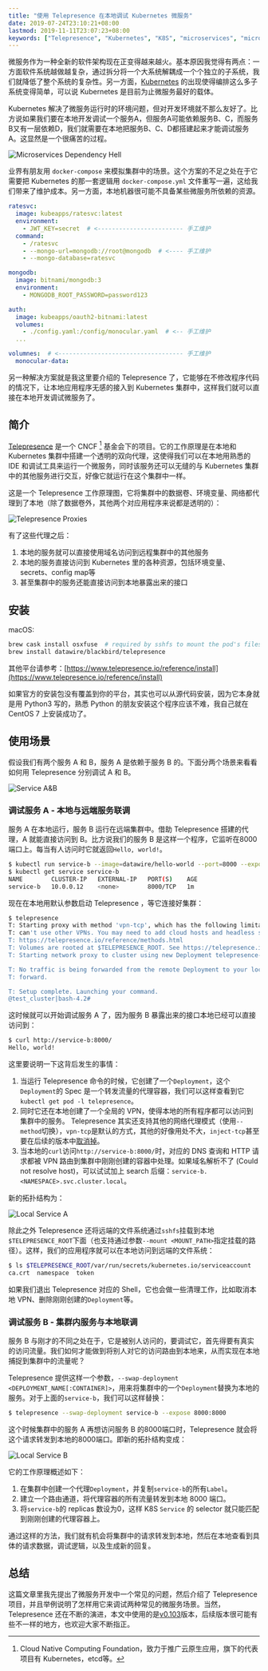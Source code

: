 ```yaml
---
title: "使用 Telepresence 在本地调试 Kubernetes 微服务"
date: 2019-07-24T23:10:21+08:00
lastmod: 2019-11-11T23:07:23+08:00
keywords: ["Telepresence", "Kubernetes", "K8S", "microservices", "microservices development"]
---
```


微服务作为一种全新的软件架构现在正变得越来越火。基本原因我觉得有两点：一方面软件系统越做越复杂，通过拆分将一个大系统解耦成一个个独立的子系统，我们就降低了整个系统的复杂性。另一方面，[Kubernetes](https://zh.wikipedia.org/wiki/Kubernetes) 的出现使得编排这么多子系统变得简单，可以说 Kubernetes 是目前为止微服务最好的载体。

Kubernetes 解决了微服务运行时的环境问题，但对开发环境就不那么友好了。比方说如果我们要在本地开发调试一个服务A，但服务A可能依赖服务B、C，而服务B又有一层依赖D，我们就需要在本地把服务B、C、D都搭建起来才能调试服务A。这显然是一个很痛苦的过程。

![Microservices Dependency Hell](/image/telepresence/dependency-hell.svg)

业界有朋友用 `docker-compose` 来模拟集群中的场景。这个方案的不足之处在于它需要把 Kubernetes 的那一套逻辑用 `docker-compose.yml` 文件重写一遍，这给我们带来了维护成本。另一方面，本地机器很可能不具备某些微服务所依赖的资源。

```yaml
ratesvc:
  image: kubeapps/ratesvc:latest
  environment:
    - JWT_KEY=secret  # <------------------------ 手工维护
  command:
    - /ratesvc
    - --mongo-url=mongodb://root@mongodb  # <---- 手工维护
    - --mongo-database=ratesvc

mongodb:
  image: bitnami/mongodb:3
  environment:
    - MONGODB_ROOT_PASSWORD=password123

auth:
  image: kubeapps/oauth2-bitnami:latest
  volumes:
    - ./config.yaml:/config/monocular.yaml  # <-- 手工维护
  ...

volumnes:  # <----------------------------------- 手工维护
  monocular-data:
```

另一种解决方案就是我这里要介绍的 Telepresence 了，它能够在不修改程序代码的情况下，让本地应用程序无感的接入到 Kubernetes 集群中，这样我们就可以直接在本地开发调试微服务了。

## 简介

[Telepresence](https://www.telepresence.io/) 是一个 CNCF [^CNCF] 基金会下的项目。它的工作原理是在本地和 Kubernetes 集群中搭建一个透明的双向代理，这使得我们可以在本地用熟悉的 IDE 和调试工具来运行一个微服务，同时该服务还可以无缝的与 Kubernetes 集群中的其他服务进行交互，好像它就运行在这个集群中一样。

这是一个 Telepresence 工作原理图，它将集群中的数据卷、环境变量、网络都代理到了本地（除了数据卷外，其他两个对应用程序来说都是透明的）：

![Telepresence Proxies](/image/telepresence/telepresence-proxies.svg)

有了这些代理之后：

1. 本地的服务就可以直接使用域名访问到远程集群中的其他服务
2. 本地的服务直接访问到 Kubernetes 里的各种资源，包括环境变量、secrets、config map等
3. 甚至集群中的服务还能直接访问到本地暴露出来的接口

## 安装

macOS:

```bash
brew cask install osxfuse  # required by sshfs to mount the pod's filesystem
brew install datawire/blackbird/telepresence
```

其他平台请参考：[https://www.telepresence.io/reference/install](https://www.telepresence.io/reference/install)

如果官方的安装包没有覆盖到你的平台，其实也可以从源代码安装，因为它本身就是用 Python3 写的，熟悉 Python 的朋友安装这个程序应该不难，我自己就在 CentOS 7 上安装成功了。

## 使用场景

假设我们有两个服务 A 和 B，服务 A 是依赖于服务 B 的。下面分两个场景来看看如何用 Telepresence  分别调试 A 和 B。

![Service A&B](/image/telepresence/service-a-b.svg)

### 调试服务 A - 本地与远端服务联调

服务 A 在本地运行，服务 B 运行在远端集群中。借助 Telepresence 搭建的代理，A 就能直接访问到 B。比方说我们的服务 B 是这样一个程序，它监听在8000端口上。每当有人访问时它就返回`Hello, world!`。

```bash
$ kubectl run service-b --image=datawire/hello-world --port=8000 --expose
$ kubectl get service service-b
NAME        CLUSTER-IP   EXTERNAL-IP   PORT(S)    AGE
service-b   10.0.0.12    <none>        8000/TCP   1m
```

现在在本地用默认参数启动 Telepresence ，等它连接好集群：

```bash
$ telepresence
T: Starting proxy with method 'vpn-tcp', which has the following limitations: All processes are affected, only one telepresence can run per machine, and you
T: can't use other VPNs. You may need to add cloud hosts and headless services with --also-proxy. For a full list of method limitations see
T: https://telepresence.io/reference/methods.html
T: Volumes are rooted at $TELEPRESENCE_ROOT. See https://telepresence.io/howto/volumes.html for details.
T: Starting network proxy to cluster using new Deployment telepresence-1566230249-7112632-14485

T: No traffic is being forwarded from the remote Deployment to your local machine. You can use the --expose option to specify which ports you want to
T: forward.

T: Setup complete. Launching your command.
@test_cluster|bash-4.2#
```

这时候就可以开始调试服务 A 了，因为服务 B 暴露出来的接口本地已经可以直接访问到：

```bash
$ curl http://service-b:8000/
Hello, world!
```

这里要说明一下这背后发生的事情：

1. 当运行 Telepresence 命令的时候，它创建了一个`Deployment`，这个`Deployment`的 Spec 是一个转发流量的代理容器，我们可以这样查看到它 `kubectl get pod -l telepresence`。
2. 同时它还在本地创建了一个全局的 VPN，使得本地的所有程序都可以访问到集群中的服务。 Telepresence 其实还支持其他的网络代理模式（使用`--method`切换），`vpn-tcp`是默认的方式，其他的好像用处不大，`inject-tcp`甚至要在后续的版本中[取消掉](https://www.youtube.com/watch?v=k9lh4ZuKsiQ)。
3. 当本地的`curl`访问`http://service-b:8000/`时，对应的 DNS 查询和 HTTP 请求都被 VPN 路由到集群中刚刚创建的容器中处理。如果域名解析不了 (Could not resolve host)，可以试试加上 search 后缀：`service-b.<NAMESPACE>.svc.cluster.local`。

新的拓扑结构为：

![Local Service A](/image/telepresence/local-service-a.svg)

除此之外 Telepresence 还将远端的文件系统通过`sshfs`挂载到本地`$TELEPRESENCE_ROOT`下面（也支持通过参数`--mount <MOUNT_PATH>`指定挂载的路径）。这样，我们的应用程序就可以在本地访问到远端的文件系统：

```bash
$ ls $TELEPRESENCE_ROOT/var/run/secrets/kubernetes.io/serviceaccount
ca.crt  namespace  token
```

如果我们退出 Telepresence 对应的 Shell，它也会做一些清理工作，比如取消本地 VPN、删除刚刚创建的`Deployment`等。

### 调试服务 B - 集群内服务与本地联调

服务 B 与刚才的不同之处在于，它是被别人访问的，要调试它，首先得要有真实的访问流量。我们如何才能做到将别人对它的访问路由到本地来，从而实现在本地捕捉到集群中的流量呢？

Telepresence 提供这样一个参数，`--swap-deployment <DEPLOYMENT_NAME[:CONTAINER]>`，用来将集群中的一个`Deployment`替换为本地的服务。对于上面的`service-b`，我们可以这样替换：

```bash
$ telepresence --swap-deployment service-b --expose 8000:8000
```

这个时候集群中的服务 A 再想访问服务 B 的8000端口时，Telepresence 就会将这个请求转发到本地的8000端口。即新的拓扑结构变成：

![Local Service B](/image/telepresence/local-service-b.svg)

它的工作原理概述如下：

1. 在集群中创建一个代理`Deployment`，并复制`service-b`的所有`Label`。
2. 建立一个路由通道，将代理容器的所有流量转发到本地 8000 端口。
3. 将`service-b`的 replicas 数设为0，这样 K8S `Service` 的 selector 就只能匹配到刚刚创建的代理容器上。

通过这样的方法，我们就有机会将集群中的请求转发到本地，然后在本地查看到具体的请求数据，调试逻辑，以及生成新的回复。

## 总结

这篇文章里我先提出了微服务开发中一个常见的问题，然后介绍了 Telepresence 项目，并且举例说明了怎样用它来调试两种常见的微服务场景。当然，Telepresence 还在不断的演进，本文中使用的是[v0.103](https://github.com/telepresenceio/telepresence/tree/0.103)版本，后续版本很可能有些不一样的地方，也欢迎大家不断指正。



[^CNCF]: Cloud Native Computing Foundation，致力于推广云原生应用，旗下的代表项目有 Kubernetes，etcd等。